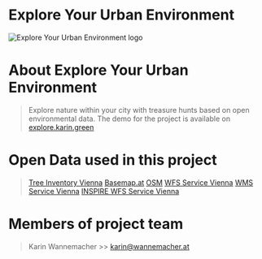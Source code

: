 # Explore Your Urban Environment
![Explore Your Urban Environment logo](http://explore.karin.green/images/logo_on_light.png)
# About Explore Your Urban Environment
> Explore nature within your city with treasure hunts based on open environmental data.
> The demo for the project is available on [explore.karin.green](https://explore.karin.green)
# Open Data used in this project
> [Tree Inventory Vienna](https://www.data.gv.at/katalog/dataset/c91a4635-8b7d-43fe-9b27-d95dec8392a7)
> [Basemap.at](http://www.basemap.at)
> [OSM](http://http://www.openstreetmap.org/)
> [WFS Service Vienna](https://www.data.gv.at/katalog/dataset/45a55c97-2122-42a6-823d-f374f1a8bd48)
> [WMS Service Vienna](https://www.data.gv.at/katalog/dataset/e257875b-1424-4709-84e9-5ddd8c43ce41)
> [INSPIRE WFS Service Vienna](https://www.wien.gv.at/inspire/wms/?service=WMS&version=1.3.0&request=GetCapabilities)
# Members of project team
> Karin Wannemacher >> <karin@wannemacher.at>
